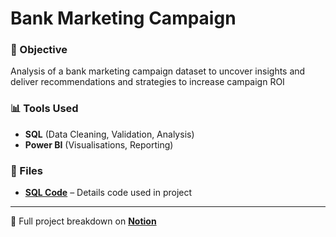 # Bank Marketing Campaign

### 🎯 Objective
Analysis of a bank marketing campaign dataset to uncover insights and deliver recommendations and 
strategies to increase campaign ROI

### 📊 Tools Used
- **SQL** (Data Cleaning, Validation, Analysis)
- **Power BI** (Visualisations, Reporting)

### 📂 Files
- **[SQL Code](./sqlcode.txt)** – Details code used in project
  
---

🔗 Full project breakdown on **[Notion](https://gray-diascia-2f7.notion.site/Thane-Macdonald-Data-Portfolio-19f009096b56801cbf3ce5c6d4b54608)**
